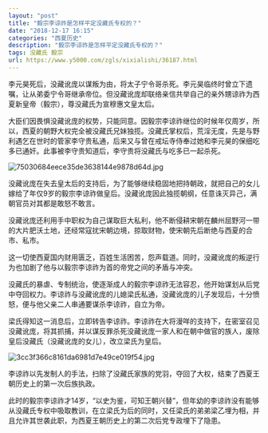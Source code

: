 ```yaml
---
layout: "post"
title: "毅宗李谅祚是怎样平定没藏氏专权的？"
date: "2018-12-17 16:15"
categories: "西夏历史"
description: "毅宗李谅祚是怎样平定没藏氏专权的？"
tags: 没藏氏 毅宗
url: https://www.y5000.com/zgls/xixialishi/36187.html
---
```






李元昊死后，没藏讹庞以谋叛为由，将太子宁令哥杀死。李元昊临终时曾立下遗嘱，让从弟委宁令哥继承帝位。但没藏讹庞却联络亲信共举自己的亲外甥谅祚为西夏新皇帝（毅宗），尊没藏氏为宣穆惠文皇太后。

大臣们因畏惧没藏讹庞的权势，只能同意。因毅宗李谅祚继位的时候年仅周岁，所以，西夏的朝野大权完全被没藏氏兄妹独揽。没藏氏掌权后，荒淫无度，先是与野利遇乞在世时的管家李守贵私通，后来又与曾在戒坛寺侍奉过她和李元昊的保细吃多已通奸。此事被李守贵知道后，李守贵将没藏氏与吃多已一起杀死。

![75030684eece35de3638144e9878d64d.jpg](https://img.y5000.com/uploads/allimg/181030/75030684eece35de3638144e9878d64d.jpg)

没藏讹庞在失去皇太后的支持后，为了能够继续稳固地把持朝政，就把自己的女儿嫁给了年仅9岁的毅宗李谅祚做皇后。没藏讹庞因此独揽朝纲，任意诛灭异己，满朝官员对其都是敢怒不敢言。

没藏讹庞还利用手中职权为自己谋取巨大私利，他不断侵耕宋朝在麟州屈野河一带的大片肥沃土地，还经常寇扰宋朝边境，掠取财物，使宋朝先后断绝与西夏的合市、私市。

这一切使西夏国内财用匮乏，百姓生活困苦，怨声载道。同时，没藏讹庞的叛逆行为也加剧了他与以毅宗李谅祚为首的帝党之间的矛盾与冲突。

没藏氏的暴虐、专制统治，使逐渐成人的毅宗李谅祚无法容忍，他开始谋划从后党中夺回权力。李谅祚与没藏讹庞的儿媳梁氏私通，没藏讹庞的儿子发现后，十分愤怒，便与他父亲二人串通要谋杀李谅祚，自立为帝。

梁氏得知这一消息后，立即转告李谅祚。李谅祚在大将漫咩的支持下，在密室召见没藏讹庞，将其抓捕，并以谋反罪杀死没藏讹庞一家人和在朝中做官的族人，废除皇后没藏氏（没藏讹庞的女儿），改立梁氏为皇后。

![3cc3f366c8161da6981d7e49ce019f54.jpg](https://img.y5000.com/uploads/allimg/181030/3cc3f366c8161da6981d7e49ce019f54.jpg)

李谅祚以先发制人的手法，扫除了没藏氏家族的党羽，夺回了大权，结束了西夏王朝历史上的第一次后族执政。

此时的毅宗李谅祚才14岁，“以史为鉴，可知王朝兴替”，但年幼的李谅祚没有能够从没藏氏专权中吸取教训，在立梁氏为后的同时，又任梁氏的弟弟梁乙埋为相，并且允许其世袭此职，为西夏王朝历史上的第二次后党专政埋下了隐患。  

